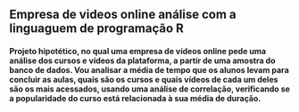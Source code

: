 ## Empresa de videos online análise com a linguaguem de programação R 

#### Projeto hipotético, no qual uma empresa de vídeos online pede uma análise dos cursos e vídeos da plataforma, a partir de uma amostra do banco de dados. Vou analisar a média de tempo que os alunos levam para concluir as aulas, quais são os cursos e quais vídeos de cada um deles são os mais acessados, usando uma análise de correlação, verificando se a popularidade do curso está relacionada à sua média de duração. 
